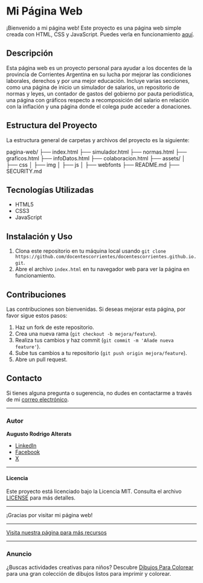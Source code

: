 # Mi Página Web

¡Bienvenido a mi página web! Este proyecto es una página web simple creada con HTML, CSS y JavaScript. Puedes verla en funcionamiento [aquí](https://docentescorrientes.github.io/).

## Descripción

Esta página web es un proyecto personal para ayudar a los docentes de la provincia de Corrientes Argentina en su lucha por mejorar las condiciones laborales, derechos y por una mejor educación. Incluye varias secciones, como una página de inicio un simulador de salarios, un repositorio de normas y leyes, un contador de gastos del gobierno por pauta periodística, una página con gráficos respecto a recomposición del salario en relación con la inflación y una página donde el colega pude acceder a donaciones.

## Estructura del Proyecto

La estructura general de carpetas y archivos del proyecto es la siguiente:

pagina-web/
├── index.html
├── simulador.html
├── normas.html
├── graficos.html
├── infoDatos.html
├── colaboracion.html
├── assets/
│ ├── css
│ ├── img
│ ├── js
│ ├── webfonts
├── README.md
├── SECURITY.md


## Tecnologías Utilizadas

- HTML5
- CSS3
- JavaScript

## Instalación y Uso

1. Clona este repositorio en tu máquina local usando `git clone https://github.com/docentescorrientes/docentescorrientes.github.io.git`.
2. Abre el archivo `index.html` en tu navegador web para ver la página en funcionamiento.

## Contribuciones

Las contribuciones son bienvenidas. Si deseas mejorar esta página, por favor sigue estos pasos:

1. Haz un fork de este repositorio.
2. Crea una nueva rama (`git checkout -b mejora/feature`).
3. Realiza tus cambios y haz commit (`git commit -m 'Añade nueva feature'`).
4. Sube tus cambios a tu repositorio (`git push origin mejora/feature`).
5. Abre un pull request.

## Contacto

Si tienes alguna pregunta o sugerencia, no dudes en contactarme a través de mi [correo electrónico](mailto:augusalterats@gmail.com).

---

### Autor

**Augusto Rodrigo Alterats**
- [LinkedIn](https://www.linkedin.com/in/augusalterats/)
- [Facebook](https://www.facebook.com/augustoalterats)
- [X](https://x.com/augusalterats)

---

#### Licencia

Este proyecto está licenciado bajo la Licencia MIT. Consulta el archivo [LICENSE](LICENSE) para más detalles.

---

¡Gracias por visitar mi página web!

---

[Visita nuestra página para más recursos](https://gptonline.ai/es/)

---

### Anuncio

¿Buscas actividades creativas para niños? Descubre [Dibujos Para Colorear](https://www.google.es/search?q=colorearw.com) para una gran colección de dibujos listos para imprimir y colorear.
